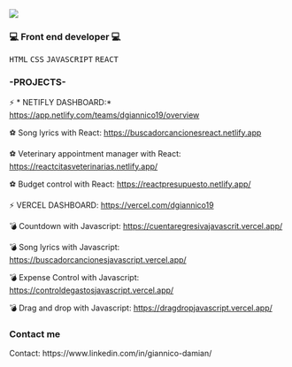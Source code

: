 
<img src="https://capsule-render.vercel.app/api?type=slice&color=auto&height=250&section=header&fontAlignY=32&fontAlign=65&rotate=17&text=Hello!%20I%20am%20Damian!%20👋&fontSize=40" />


 <h3>💻 Front end developer 💻</h3> 
<p>
<kbd>HTML</kbd> 
<kbd>CSS</kbd> 
<kbd>JAVASCRIPT</kbd> 
<kbd>REACT</kbd>
</p>


<h3>-PROJECTS-</h3> 

⚡ * NETIFLY DASHBOARD:* https://app.netlify.com/teams/dgiannico19/overview

  ⚽ Song lyrics with React: https://buscadorcancionesreact.netlify.app

  ⚽ Veterinary appointment manager with React: https://reactcitasveterinarias.netlify.app/

  ⚽ Budget control with React: https://reactpresupuesto.netlify.app/

⚡ VERCEL DASHBOARD: https://vercel.com/dgiannico19

  💣 Countdown with Javascript: https://cuentaregresivajavascrit.vercel.app/

  💣 Song lyrics with Javascript: https://buscadorcancionesjavascript.vercel.app/

  💣 Expense Control with Javascript: https://controldegastosjavascript.vercel.app/

  💣 Drag and drop with Javascript: https://dragdropjavascript.vercel.app/



<h3>Contact me</h3>
Contact: https://www.linkedin.com/in/giannico-damian/

